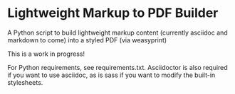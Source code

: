 # Lightweight Markup to PDF Builder

A Python script to build lightweight markup content (currently asciidoc and markdown to come) into a styled PDF (via weasyprint)

This is a work in progress! 

For Python requirements, see requirements.txt. Asciidoctor is also required if you want to use asciidoc, as is sass if you want to modify the built-in stylesheets.

